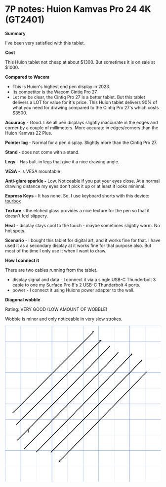 # 7P notes: Huion Kamvas Pro 24 4K (GT2401)

**Summary**

I've been very satisfied with this tablet.

**Cost**

This Huion tablet not cheap at about $1300. But sometimes it is on sale at $1000.&#x20;

**Compared to Wacom**

* This is Huion's highest end pen display in 2023.&#x20;
* Its competitor is the Wacom Cintiq Pro 27.&#x20;
* Let me be clear, the Cintiq Pro 27 is a better tablet. But this tablet delivers a LOT for value for it's price. This Huion tablet delivers 90% of what you need for drawing compared to the Cintiq Pro 27's which costs $3500.

**Accuracy** - Good. Like all pen displays slightly inaccurate in the edges and corner by a couple of millimeters. More accurate in edges/corners than the Huion Kamvas 22 Plus.

**Pointer lag** - Normal for a pen display. Slightly more than the Cintiq Pro 27.

**Stand -** does not come with a stand.

**Legs** - Has bult-in legs that give it a nice drawing angle.

**VESA** - is VESA mountable

**Anti-glare sparkle -** Low. Noticeable if you put your eyes close. At a normal drawing distance my eyes don't pick it up or at least it looks minimal.

**Express Keys** - It has none. So, I use keyboard shorts with this device: [tourbox](../../accessories/tourbox/)&#x20;

**Texture** - the etched glass provides a nice texture for the pen so that it doesn't feel slippery.

**Heat** - display stays cool to the touch - maybe sometimes slightly warm. No hot spots.

**Scenario** - I bought this tablet for digital art, and it works fine for that. I have used it as a secondary display at it works fine for that purpose also. But most of the time I only use it when I want to draw.

**How I connect it**

There are two cables running from the tablet.

* display signal and data - I connect it via a single USB-C Thunderbolt 3 cable to one my Surface Pro 8's 2 USB-C Thunderbolt 4 ports.
* power - I connect it using Huions power adapter to the wall.&#x20;

**Diagonal wobble**

Rating: VERY GOOD (LOW AMOUNT OF WOBBLE)

Wobble is minor and only noticeable in very slow strokes.

![](<../../.gitbook/assets/Huion Kamvas Pro 24 4K (GT2401) wobble (2).png>)





